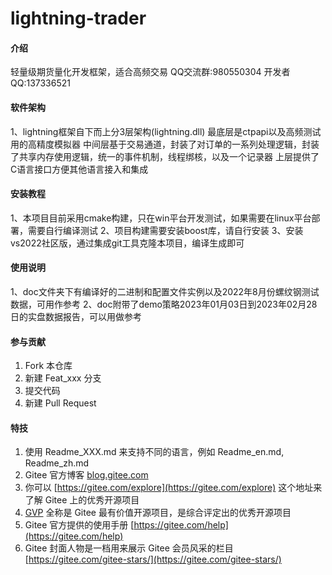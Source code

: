 # lightning-trader

#### 介绍
轻量级期货量化开发框架，适合高频交易
QQ交流群:980550304
开发者QQ:137336521

#### 软件架构
1、lightning框架自下而上分3层架构(lightning.dll)
最底层是ctpapi以及高频测试用的高精度模拟器
中间层基于交易通道，封装了对订单的一系列处理逻辑，封装了共享内存使用逻辑，统一的事件机制，线程绑核，以及一个记录器
上层提供了C语言接口方便其他语言接入和集成


#### 安装教程

1、本项目目前采用cmake构建，只在win平台开发测试，如果需要在linux平台部署，需要自行编译测试
2、项目构建需要安装boost库，请自行安装
3、安装vs2022社区版，通过集成git工具克隆本项目，编译生成即可

#### 使用说明

1、doc文件夹下有编译好的二进制和配置文件实例以及2022年8月份螺纹钢测试数据，可用作参考
2、doc附带了demo策略2023年01月03日到2023年02月28日的实盘数据报告，可以用做参考

#### 参与贡献

1.  Fork 本仓库
2.  新建 Feat_xxx 分支
3.  提交代码
4.  新建 Pull Request


#### 特技

1.  使用 Readme\_XXX.md 来支持不同的语言，例如 Readme\_en.md, Readme\_zh.md
2.  Gitee 官方博客 [blog.gitee.com](https://blog.gitee.com)
3.  你可以 [https://gitee.com/explore](https://gitee.com/explore) 这个地址来了解 Gitee 上的优秀开源项目
4.  [GVP](https://gitee.com/gvp) 全称是 Gitee 最有价值开源项目，是综合评定出的优秀开源项目
5.  Gitee 官方提供的使用手册 [https://gitee.com/help](https://gitee.com/help)
6.  Gitee 封面人物是一档用来展示 Gitee 会员风采的栏目 [https://gitee.com/gitee-stars/](https://gitee.com/gitee-stars/)
